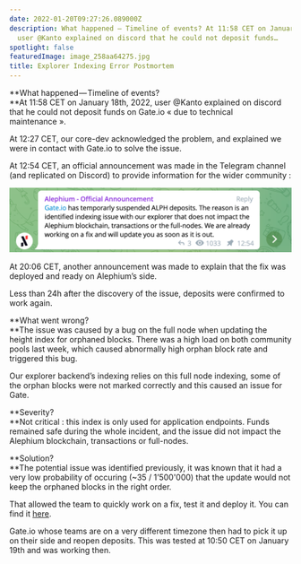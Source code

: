 ```yaml
---
date: 2022-01-20T09:27:26.089000Z
description: What happened — Timeline of events? At 11:58 CET on January 18th, 2022,
  user @Kanto explained on discord that he could not deposit funds…
spotlight: false
featuredImage: image_258aa64275.jpg
title: Explorer Indexing Error Postmortem
---
```


**What happened — Timeline of events?  
**At 11:58 CET on January 18th, 2022, user @Kanto explained on discord that he could not deposit funds on Gate.io « due to technical maintenance ».

At 12:27 CET, our core-dev acknowledged the problem, and explained we were in contact with Gate.io to solve the issue.

At 12:54 CET, an official announcement was made in the Telegram channel (and replicated on Discord) to provide information for the wider community :

![](image_c0f01f593c.jpg)

At 20:06 CET, another announcement was made to explain that the fix was deployed and ready on Alephium’s side.

Less than 24h after the discovery of the issue, deposits were confirmed to work again.

**What went wrong?  
**The issue was caused by a bug on the full node when updating the height index for orphaned blocks. There was a high load on both community pools last week, which caused abnormally high orphan block rate and triggered this bug.

Our explorer backend’s indexing relies on this full node indexing, some of the orphan blocks were not marked correctly and this caused an issue for Gate.

**Severity?  
**Not critical : this index is only used for application endpoints. Funds remained safe during the whole incident, and the issue did not impact the Alephium blockchain, transactions or full-nodes.

**Solution?  
**The potential issue was identified previously, it was known that it had a very low probability of occuring (~35 / 1’500'000) that the update would not keep the orphaned blocks in the right order.

That allowed the team to quickly work on a fix, test it and deploy it. You can find it [here](https://github.com/alephium/alephium/pull/502).

Gate.io whose teams are on a very different timezone then had to pick it up on their side and reopen deposits. This was tested at 10:50 CET on January 19th and was working then.
